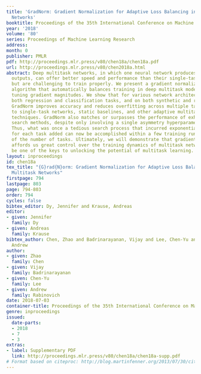 ```yaml
---
title: 'GradNorm: Gradient Normalization for Adaptive Loss Balancing in Deep Multitask
  Networks'
booktitle: Proceedings of the 35th International Conference on Machine Learning
year: '2018'
volume: '80'
series: Proceedings of Machine Learning Research
address: 
month: 0
publisher: PMLR
pdf: http://proceedings.mlr.press/v80/chen18a/chen18a.pdf
url: http://proceedings.mlr.press/v80/chen2018a.html
abstract: Deep multitask networks, in which one neural network produces multiple predictive
  outputs, can offer better speed and performance than their single-task counterparts
  but are challenging to train properly. We present a gradient normalization (GradNorm)
  algorithm that automatically balances training in deep multitask models by dynamically
  tuning gradient magnitudes. We show that for various network architectures, for
  both regression and classification tasks, and on both synthetic and real datasets,
  GradNorm improves accuracy and reduces overfitting across multiple tasks when compared
  to single-task networks, static baselines, and other adaptive multitask loss balancing
  techniques. GradNorm also matches or surpasses the performance of exhaustive grid
  search methods, despite only involving a single asymmetry hyperparameter $\alpha$.
  Thus, what was once a tedious search process that incurred exponentially more compute
  for each task added can now be accomplished within a few training runs, irrespective
  of the number of tasks. Ultimately, we will demonstrate that gradient manipulation
  affords us great control over the training dynamics of multitask networks and may
  be one of the keys to unlocking the potential of multitask learning.
layout: inproceedings
id: chen18a
tex_title: "{G}rad{N}orm: Gradient Normalization for Adaptive Loss Balancing in Deep
  Multitask Networks"
firstpage: 794
lastpage: 803
page: 794-803
order: 794
cycles: false
bibtex_editor: Dy, Jennifer and Krause, Andreas
editor:
- given: Jennifer
  family: Dy
- given: Andreas
  family: Krause
bibtex_author: Chen, Zhao and Badrinarayanan, Vijay and Lee, Chen-Yu and Rabinovich,
  Andrew
author:
- given: Zhao
  family: Chen
- given: Vijay
  family: Badrinarayanan
- given: Chen-Yu
  family: Lee
- given: Andrew
  family: Rabinovich
date: 2018-07-03
container-title: Proceedings of the 35th International Conference on Machine Learning
genre: inproceedings
issued:
  date-parts:
  - 2018
  - 7
  - 3
extras:
- label: Supplementary PDF
  link: http://proceedings.mlr.press/v80/chen18a/chen18a-supp.pdf
# Format based on citeproc: http://blog.martinfenner.org/2013/07/30/citeproc-yaml-for-bibliographies/
---
```

